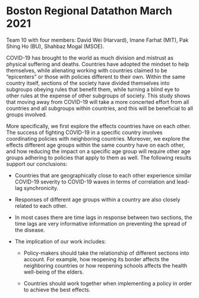 # Boston Regional Datathon March 2021

Team 10 with four members: David Wei (Harvard), Imane Farhat (MIT), Pak Shing Ho (BU), Shahbaz Mogal (MSOE).

COVID-19 has brought to the world as much division and mistrust as physical suffering and deaths. Countries have adopted the mindset to help themselves, while alienating working with countries claimed to be “epicenters” or those with policies different to their own. Within the same country itself, sections of the society have divided themselves into subgroups obeying rules that benefit them, while turning a blind eye to other rules at the expense of other subgroups of society. This study shows that moving away from COVID-19 will take a more concerted effort from all countries and all subgroups within countries, and this will be beneficial to all groups involved.

More specifically, we first explore the effects countries have on each other. The success of fighting COVID-19 in a specific country involves coordinating policies with neighboring countries. Moreover, we explore the effects different age groups within the same country have on each other, and how reducing the impact on a specific age group will require other age groups adhering to policies that apply to them as well. The following results support our conclusions:

- Countries that are geographically close to each other experience similar COVID-19 severity to COVID-19 waves in terms of correlation and lead-lag synchronicity.

- Responses of different age groups within a country are also closely related to each other.

- In most cases there are time lags in response between two sections, the time lags are very informative information on preventing the spread of the disease. 

- The implication of our work includes:

  - Policy-makers should take the relationship of different sections into account. For example, how reopening its border affects the neighboring countries or how reopening schools affects the health well-being of the elders. 
  
  - Countries should work together when implementing a policy in order to achieve the best effects.
